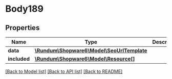 # Body189

## Properties
Name | Type | Description | Notes
------------ | ------------- | ------------- | -------------
**data** | [**\Rundum\Shopware6\Model\SeoUrlTemplate**](SeoUrlTemplate.md) |  | [optional] 
**included** | [**\Rundum\Shopware6\Model\Resource[]**](Resource.md) |  | [optional] 

[[Back to Model list]](../../README.md#documentation-for-models) [[Back to API list]](../../README.md#documentation-for-api-endpoints) [[Back to README]](../../README.md)

